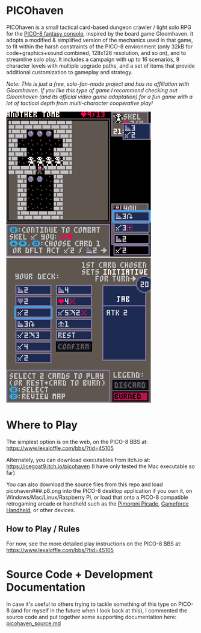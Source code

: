 # PICOhaven

PICOhaven is a small tactical card-based dungeon crawler / light solo RPG for the [PICO-8 fantasy console](https://www.lexaloffle.com/pico-8.php), inspired by the board game Gloomhaven. It adopts a modified & simplified version of the mechanics used in that game, to fit within the harsh constraints of the PICO-8 environment (only 32kB for code+graphics+sound combined, 128x128 resolution, and so on), and to streamline solo play. It includes a campaign with up to 16 scenarios, 9 character levels with multiple upgrade paths, and a set of items that provide additional customization to gameplay and strategy.

*Note: This is just a free, solo-fan-made project and has no affiliation with Gloomhaven. If you like this type of game I recommend checking out Gloomhaven (and its official video game adaptation) for a fun game with a lot of tactical depth from multi-character cooperative play!*

![animated gif](docs/picohaven100_19.gif)
![animated gif](docs/picohaven100_15.gif)

# Where to Play

The simplest option is on the web, on the PICO-8 BBS at: https://www.lexaloffle.com/bbs/?tid=45105

Alternately, you can download executables from itch.io at: https://icegoat9.itch.io/picohaven (I have only tested the Mac executable so far)

You can also download the source files from this repo and load picohaven###.p8.png into the PICO-8 desktop application if you own it, on Windows/Mac/Linux/Raspberry Pi, or load that onto a PICO-8 compatible retrogaming arcade or handheld such as the [Pimoroni Picade](https://shop.pimoroni.com/products/picade), [Gameforce Handheld](https://gameforce.fun/products/gameforce-handheld), or other devices.

## How to Play / Rules

For now, see the more detailed play instructions on the PICO-8 BBS at: https://www.lexaloffle.com/bbs/?tid=45105

# Source Code + Development Documentation

In case it's useful to others trying to tackle something of this type on PICO-8 (and for myself in the future when I look back at this), I commented the source code and put together some supporting documentation here: [picohaven_source.md](picohaven_source.md)

